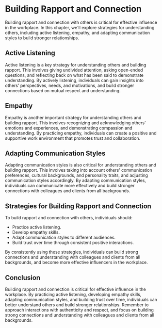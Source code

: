 Building Rapport and Connection
================================================================

Building rapport and connection with others is critical for effective influence in the workplace. In this chapter, we'll explore strategies for understanding others, including active listening, empathy, and adapting communication styles to build stronger relationships.

Active Listening
----------------

Active listening is a key strategy for understanding others and building rapport. This involves giving undivided attention, asking open-ended questions, and reflecting back on what has been said to demonstrate understanding. By actively listening, individuals can gain insights into others' perspectives, needs, and motivations, and build stronger connections based on mutual respect and understanding.

Empathy
-------

Empathy is another important strategy for understanding others and building rapport. This involves recognizing and acknowledging others' emotions and experiences, and demonstrating compassion and understanding. By practicing empathy, individuals can create a positive and supportive work environment that promotes trust and collaboration.

Adapting Communication Styles
-----------------------------

Adapting communication styles is also critical for understanding others and building rapport. This involves taking into account others' communication preferences, cultural backgrounds, and personality traits, and adjusting communication styles accordingly. By adapting communication styles, individuals can communicate more effectively and build stronger connections with colleagues and clients from all backgrounds.

Strategies for Building Rapport and Connection
----------------------------------------------

To build rapport and connection with others, individuals should:

* Practice active listening.
* Develop empathy skills.
* Adapt communication styles to different audiences.
* Build trust over time through consistent positive interactions.

By consistently using these strategies, individuals can build strong connections and understanding with colleagues and clients from all backgrounds, and become more effective influencers in the workplace.

Conclusion
----------

Building rapport and connection is critical for effective influence in the workplace. By practicing active listening, developing empathy skills, adapting communication styles, and building trust over time, individuals can better understand others and build stronger relationships. Remember to approach interactions with authenticity and respect, and focus on building strong connections and understanding with colleagues and clients from all backgrounds.
